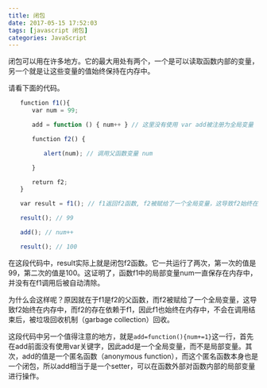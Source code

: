 ```yaml
---
title: 闭包
date: 2017-05-15 17:52:03
tags: [javascript 闭包]
categories: JavaScript
---
```

闭包可以用在许多地方。它的最大用处有两个，一个是可以读取函数内部的变量，另一个就是让这些变量的值始终保持在内存中。
<!-- more -->

请看下面的代码。

```javascript
　　function f1(){
　　　　var num = 99;

　　　　add = function () { num++ } // 这里没有使用 var add被注册为全局变量

　　　　function f2() {

　　　　　　alert(num); // 调用父函数变量 num 

　　　　}

　　　　return f2; 
　　}

　　var result = f1(); // f1返回f2函数, f2被赋给了一个全局变量，这导致f2始终在内存中

　　result(); // 99

　　add(); // num++

　　result(); // 100
```

在这段代码中，result实际上就是闭包f2函数。它一共运行了两次，第一次的值是99，第二次的值是100。这证明了，函数f1中的局部变量num一直保存在内存中，并没有在f1调用后被自动清除。

为什么会这样呢？原因就在于f1是f2的父函数，而f2被赋给了一个全局变量，这导致f2始终在内存中，而f2的存在依赖于f1，因此f1也始终在内存中，不会在调用结束后，被垃圾回收机制（garbage collection）回收。

这段代码中另一个值得注意的地方，就是`add=function(){num+=1}`这一行，首先在add前面没有使用var关键字，因此add是一个全局变量，而不是局部变量。其次，add的值是一个匿名函数（anonymous function），而这个匿名函数本身也是一个闭包，所以add相当于是一个setter，可以在函数外部对函数内部的局部变量进行操作。